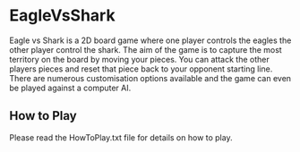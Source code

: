 # EagleVsShark

Eagle vs Shark is a 2D board game where one player controls the eagles the other player control the shark. The aim of the game is to capture the most territory on the board by moving your pieces. You can attack the other players pieces and reset that piece back to your opponent starting line. There are numerous customisation options available and the game can even be played against a computer AI.

## How to Play
Please read the HowToPlay.txt file for details on how to play.

